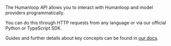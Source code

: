 The Humanloop API allows you to interact with Humanloop and model providers programmatically.

You can do this through HTTP requests from any language or via our official Python or TypeScript SDK.

<Markdown src="../../snippets/setup-sdk.mdx" />

Guides and further details about key concepts can be found in [our docs](/docs/v5/getting-started/overview).
